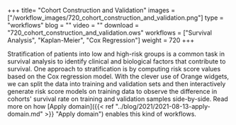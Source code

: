 +++
title= "Cohort Construction and Validation"
images =  ["/workflow_images/720_cohort_construction_and_validation.png"]
type = "workflows"
blog =  ""
video = ""
download = "720_cohort_construction_and_validation.ows"
workflows = ["Survival Analysis", "Kaplan-Meier", "Cox Regression"]
weight = 720
+++

Stratification of patients into low and high-risk groups is a common task in survival analysis to identify clinical and biological factors that contribute to survival. One approach to stratification is by computing risk score values based on the Cox regression model. With the clever use of Orange widgets, we can split the data into training and validation sets and then interactively generate risk score models on training data to observe the difference in cohorts' survival rate on training and validation samples side-by-side. Read more on how [Apply domain]({{< ref "../blog/2021/2021-08-13-apply-domain.md" >}} "Apply domain") enables this kind of workflows.
